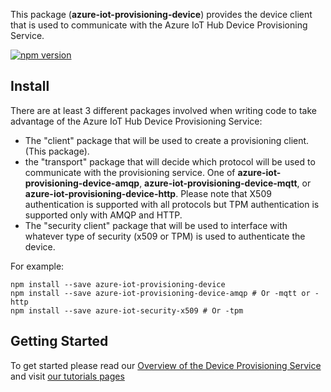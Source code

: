 This package (**azure-iot-provisioning-device**) provides the device client that is used to communicate with the Azure IoT Hub Device Provisioning Service.

[![npm version](https://badge.fury.io/js/azure-iot-provisioning-device.svg)](https://badge.fury.io/js/azure-iot-provisioning-device)

## Install

There are at least 3 different packages involved when writing code to take advantage of the Azure IoT Hub Device Provisioning Service:
- The "client" package that will be used to create a provisioning client. (This package).
- the "transport" package that will decide which protocol will be used to communicate with the provisioning service. One of **azure-iot-provisioning-device-amqp**, **azure-iot-provisioning-device-mqtt**, or **azure-iot-provisioning-device-http**. Please note that X509 authentication is supported with all protocols but TPM authentication is supported only with AMQP and HTTP.
- The "security client" package that will be used to interface with whatever type of security (x509 or TPM) is used to authenticate the device.

For example:
```
npm install --save azure-iot-provisioning-device
npm install --save azure-iot-provisioning-device-amqp # Or -mqtt or -http
npm install --save azure-iot-security-x509 # Or -tpm
```

## Getting Started

To get started please read our [Overview of the Device Provisioning Service](https://docs.microsoft.com/en-us/azure/iot-dps/about-iot-dps) and visit [our tutorials pages](https://docs.microsoft.com/en-us/azure/iot-dps/tutorial-set-up-cloud)

